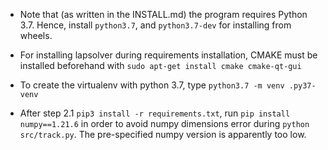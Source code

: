 - Note that (as written in the INSTALL.md) the program requires Python 3.7.
Hence, install `python3.7`, and `python3.7-dev` for installing from wheels. 

- For installing lapsolver during requirements installation, CMAKE must be installed beforehand with `sudo apt-get install cmake cmake-qt-gui 
`

- To create the virtualenv with python 3.7, type `python3.7 -m venv .py37-venv`

- After step 2.1 `pip3 install -r requirements.txt`, run `pip install numpy==1.21.6` in order to avoid numpy dimensions error during `python src/track.py`. The pre-specified numpy version is apparently too low.